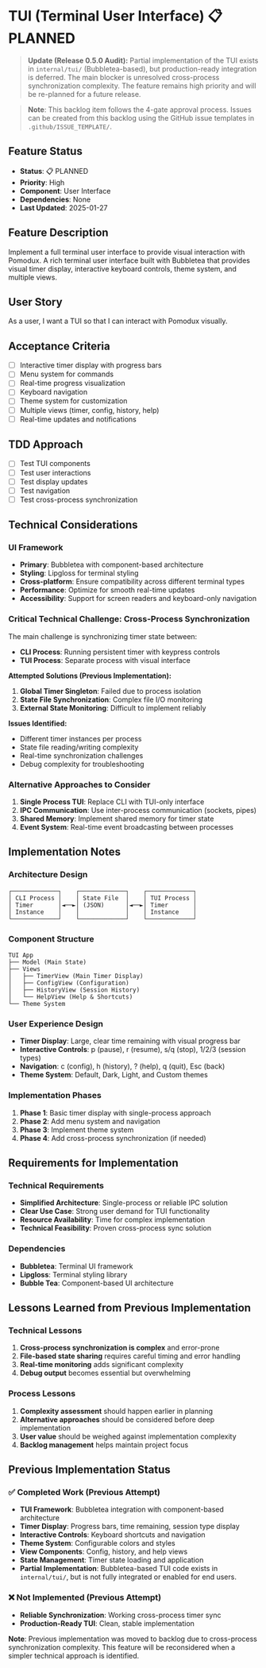 # TUI (Terminal User Interface) 📋 PLANNED

> **Update (Release 0.5.0 Audit):**
> Partial implementation of the TUI exists in `internal/tui/` (Bubbletea-based), but production-ready integration is deferred. The main blocker is unresolved cross-process synchronization complexity. The feature remains high priority and will be re-planned for a future release.

> **Note**: This backlog item follows the 4-gate approval process. Issues can be created from this backlog using the GitHub issue templates in `.github/ISSUE_TEMPLATE/`.

## Feature Status
- **Status**: 📋 PLANNED
- **Priority**: High
- **Component**: User Interface
- **Dependencies**: None
- **Last Updated**: 2025-01-27

## Feature Description

Implement a full terminal user interface to provide visual interaction with Pomodux. A rich terminal user interface built with Bubbletea that provides visual timer display, interactive keyboard controls, theme system, and multiple views.

## User Story

As a user, I want a TUI so that I can interact with Pomodux visually.

## Acceptance Criteria

- [ ] Interactive timer display with progress bars
- [ ] Menu system for commands
- [ ] Real-time progress visualization
- [ ] Keyboard navigation
- [ ] Theme system for customization
- [ ] Multiple views (timer, config, history, help)
- [ ] Real-time updates and notifications

## TDD Approach

- [ ] Test TUI components
- [ ] Test user interactions
- [ ] Test display updates
- [ ] Test navigation
- [ ] Test cross-process synchronization

## Technical Considerations

### UI Framework
- **Primary**: Bubbletea with component-based architecture
- **Styling**: Lipgloss for terminal styling
- **Cross-platform**: Ensure compatibility across different terminal types
- **Performance**: Optimize for smooth real-time updates
- **Accessibility**: Support for screen readers and keyboard-only navigation

### Critical Technical Challenge: Cross-Process Synchronization
The main challenge is synchronizing timer state between:
- **CLI Process**: Running persistent timer with keypress controls
- **TUI Process**: Separate process with visual interface

**Attempted Solutions (Previous Implementation):**
1. **Global Timer Singleton**: Failed due to process isolation
2. **State File Synchronization**: Complex file I/O monitoring
3. **External State Monitoring**: Difficult to implement reliably

**Issues Identified:**
- Different timer instances per process
- State file reading/writing complexity
- Real-time synchronization challenges
- Debug complexity for troubleshooting

### Alternative Approaches to Consider
1. **Single Process TUI**: Replace CLI with TUI-only interface
2. **IPC Communication**: Use inter-process communication (sockets, pipes)
3. **Shared Memory**: Implement shared memory for timer state
4. **Event System**: Real-time event broadcasting between processes

## Implementation Notes

### Architecture Design
```
┌─────────────┐    ┌─────────────┐    ┌─────────────┐
│ CLI Process │    │ State File  │    │ TUI Process │
│ Timer       │◄──►│ (JSON)      │◄──►│ Timer       │
│ Instance    │    │             │    │ Instance    │
└─────────────┘    └─────────────┘    └─────────────┘
```

### Component Structure
```
TUI App
├── Model (Main State)
├── Views
│   ├── TimerView (Main Timer Display)
│   ├── ConfigView (Configuration)
│   ├── HistoryView (Session History)
│   └── HelpView (Help & Shortcuts)
└── Theme System
```

### User Experience Design
- **Timer Display**: Large, clear time remaining with visual progress bar
- **Interactive Controls**: p (pause), r (resume), s/q (stop), 1/2/3 (session types)
- **Navigation**: c (config), h (history), ? (help), q (quit), Esc (back)
- **Theme System**: Default, Dark, Light, and Custom themes

### Implementation Phases
1. **Phase 1**: Basic timer display with single-process approach
2. **Phase 2**: Add menu system and navigation
3. **Phase 3**: Implement theme system
4. **Phase 4**: Add cross-process synchronization (if needed)

## Requirements for Implementation

### Technical Requirements
- **Simplified Architecture**: Single-process or reliable IPC solution
- **Clear Use Case**: Strong user demand for TUI functionality
- **Resource Availability**: Time for complex implementation
- **Technical Feasibility**: Proven cross-process sync solution

### Dependencies
- **Bubbletea**: Terminal UI framework
- **Lipgloss**: Terminal styling library
- **Bubble Tea**: Component-based UI architecture

## Lessons Learned from Previous Implementation

### Technical Lessons
1. **Cross-process synchronization is complex** and error-prone
2. **File-based state sharing** requires careful timing and error handling
3. **Real-time monitoring** adds significant complexity
4. **Debug output** becomes essential but overwhelming

### Process Lessons
1. **Complexity assessment** should happen earlier in planning
2. **Alternative approaches** should be considered before deep implementation
3. **User value** should be weighed against implementation complexity
4. **Backlog management** helps maintain project focus

## Previous Implementation Status

### ✅ Completed Work (Previous Attempt)
- **TUI Framework**: Bubbletea integration with component-based architecture
- **Timer Display**: Progress bars, time remaining, session type display
- **Interactive Controls**: Keyboard shortcuts and navigation
- **Theme System**: Configurable colors and styles
- **View Components**: Config, history, and help views
- **State Management**: Timer state loading and application
- **Partial Implementation**: Bubbletea-based TUI code exists in `internal/tui/`, but is not fully integrated or enabled for end users.

### ❌ Not Implemented (Previous Attempt)
- **Reliable Synchronization**: Working cross-process timer sync
- **Production-Ready TUI**: Clean, stable implementation

**Note**: Previous implementation was moved to backlog due to cross-process synchronization complexity. This feature will be reconsidered when a simpler technical approach is identified. 